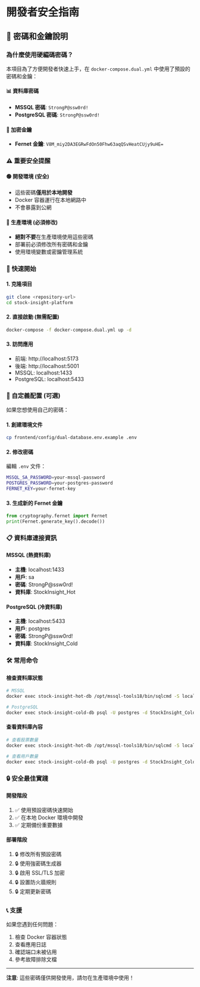 # 開發者安全指南

## 🔐 密碼和金鑰說明

### 為什麼使用硬編碼密碼？

本項目為了方便開發者快速上手，在 `docker-compose.dual.yml` 中使用了預設的密碼和金鑰：

#### 📊 資料庫密碼
- **MSSQL 密碼**: `StrongP@ssw0rd!`
- **PostgreSQL 密碼**: `StrongP@ssw0rd!`

#### 🔑 加密金鑰
- **Fernet 金鑰**: `V8M_miy2DA3EGRwFdOn50Fhw63aqQSvHeatCUjy9uHE=`

### ⚠️ 重要安全提醒

#### 🟢 開發環境 (安全)
- 這些密碼**僅用於本地開發**
- Docker 容器運行在本地網路中
- 不會暴露到公網

#### 🔴 生產環境 (必須修改)
- **絕對不要**在生產環境使用這些密碼
- 部署前必須修改所有密碼和金鑰
- 使用環境變數或密鑰管理系統

### 🚀 快速開始

#### 1. 克隆項目
```bash
git clone <repository-url>
cd stock-insight-platform
```

#### 2. 直接啟動 (無需配置)
```bash
docker-compose -f docker-compose.dual.yml up -d
```

#### 3. 訪問應用
- 前端: http://localhost:5173
- 後端: http://localhost:5001
- MSSQL: localhost:1433
- PostgreSQL: localhost:5433

### 🔧 自定義配置 (可選)

如果您想使用自己的密碼：

#### 1. 創建環境文件
```bash
cp frontend/config/dual-database.env.example .env
```

#### 2. 修改密碼
編輯 `.env` 文件：
```bash
MSSQL_SA_PASSWORD=your-mssql-password
POSTGRES_PASSWORD=your-postgres-password
FERNET_KEY=your-fernet-key
```

#### 3. 生成新的 Fernet 金鑰
```python
from cryptography.fernet import Fernet
print(Fernet.generate_key().decode())
```

### 📋 資料庫連接資訊

#### MSSQL (熱資料庫)
- **主機**: localhost:1433
- **用戶**: sa
- **密碼**: StrongP@ssw0rd!
- **資料庫**: StockInsight_Hot

#### PostgreSQL (冷資料庫)
- **主機**: localhost:5433
- **用戶**: postgres
- **密碼**: StrongP@ssw0rd!
- **資料庫**: StockInsight_Cold

### 🛠️ 常用命令

#### 檢查資料庫狀態
```bash
# MSSQL
docker exec stock-insight-hot-db /opt/mssql-tools18/bin/sqlcmd -S localhost -U sa -P 'StrongP@ssw0rd!' -C -Q "SELECT 1"

# PostgreSQL
docker exec stock-insight-cold-db psql -U postgres -d StockInsight_Cold -c "SELECT 1"
```

#### 查看資料庫內容
```bash
# 查看股票數量
docker exec stock-insight-hot-db /opt/mssql-tools18/bin/sqlcmd -S localhost -U sa -P 'StrongP@ssw0rd!' -C -d StockInsight_Hot -Q "SELECT COUNT(*) as total_stocks FROM stocks"

# 查看用戶數量
docker exec stock-insight-cold-db psql -U postgres -d StockInsight_Cold -c "SELECT COUNT(*) as total_users FROM users"
```

### 🔒 安全最佳實踐

#### 開發階段
1. ✅ 使用預設密碼快速開始
2. ✅ 在本地 Docker 環境中開發
3. ✅ 定期備份重要數據

#### 部署階段
1. 🔒 修改所有預設密碼
2. 🔒 使用強密碼生成器
3. 🔒 啟用 SSL/TLS 加密
4. 🔒 設置防火牆規則
5. 🔒 定期更新密碼

### 📞 支援

如果您遇到任何問題：
1. 檢查 Docker 容器狀態
2. 查看應用日誌
3. 確認端口未被佔用
4. 參考故障排除文檔

---

**注意**: 這些密碼僅供開發使用，請勿在生產環境中使用！ 